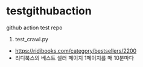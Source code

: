 # testgithubaction
github action test repo

1. test_crawl.py
- https://ridibooks.com/category/bestsellers/2200
- 리디북스의 베스트 셀러 페이지 1페이지를 매 10분마다 
